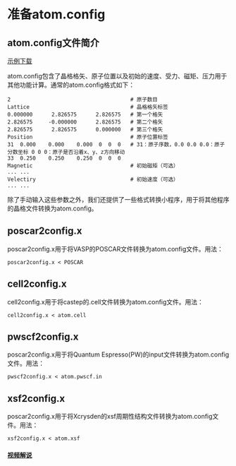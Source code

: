# 准备atom.config

## atom.config文件简介
[示例下载](http://www.pwmat.com/pwmat-resource/course-download/PWmat/tutorial_prepare_config.zip)

atom.config包含了晶格格矢、原子位置以及初始的速度、受力、磁矩、压力用于其他功能计算。通常的atom.config格式如下：
```
2                                      # 原子数目
Lattice                                # 晶格格矢标签
0.000000      2.826575      2.826575   # 第一个格矢
2.826575     -0.000000      2.826575   # 第二个格矢
2.826575      2.826575      0.000000   # 第三个格矢
Position                               # 原子位置标签
31  0.000    0.000    0.000  0  0  0   # 31：原子序数，0.0 0.0 0.0：原子分数坐标 0 0 0：原子是否沿着x、y、z方向移动
33  0.250    0.250    0.250  0  0  0
Magnetic                               # 初始磁矩（可选）
... ...
Velectiry                              # 初始速度（可选）
... ...
```
除了手动输入这些参数之外，我们还提供了一些格式转换小程序，用于将其他程序的晶格文件转换为atom.config。

## poscar2config.x
poscar2config.x用于将VASP的POSCAR文件转换为atom.config文件。用法：
```
poscar2config.x < POSCAR
```

## cell2config.x
cell2config.x用于将castep的.cell文件转换为atom.config文件。用法：
```
cell2config.x < atom.cell
```

## pwscf2config.x
poscar2config.x用于将Quantum Espresso(PW)的input文件转换为atom.config文件。用法：
```
pwscf2config.x < atom.pwscf.in	
```

## xsf2config.x
poscar2config.x用于将Xcrysden的xsf周期性结构文件转换为atom.config文件。用法：
```
xsf2config.x < atom.xsf	
```

#### [视频解说](http://www.pwmat.com/pwmat-resource/course-download/PWmat/convert_to_config.mp4)
